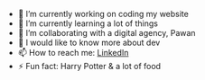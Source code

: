 

- 🔭 I’m currently working on coding my website
- 🌱 I’m currently learning a lot of things
- 👯 I’m collaborating with a digital agency, Pawan
- 🤔 I would like to know more about dev
- 📫 How to reach me: [LinkedIn](https://www.linkedin.com/in/aurore-le-goff-59020a168/)
- ⚡ Fun fact: Harry Potter & a lot of food
